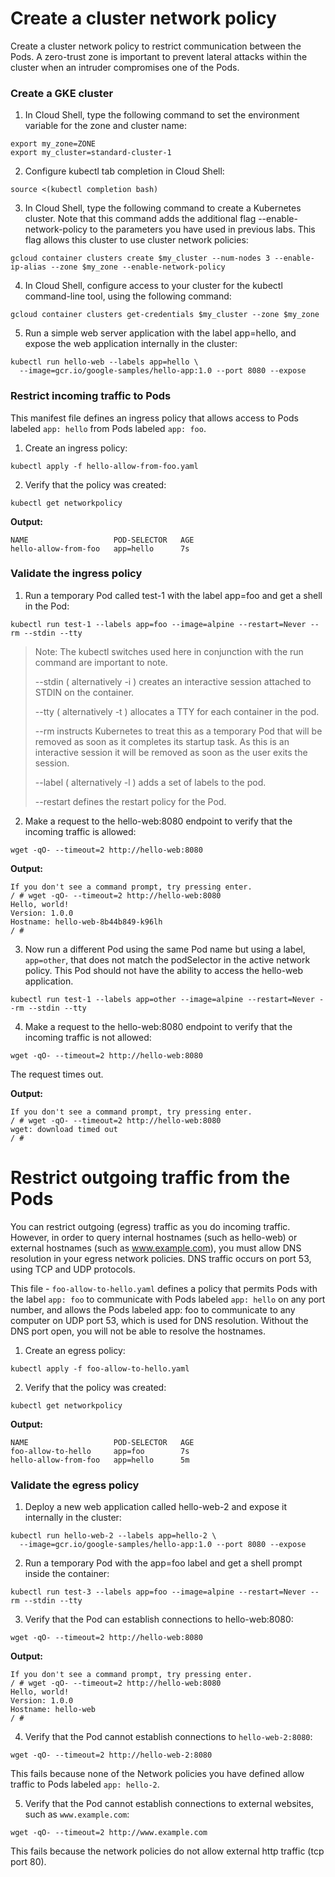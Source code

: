 # Create a cluster network policy
Create a cluster network policy to restrict communication between the Pods. A zero-trust zone is important to prevent lateral attacks within the cluster when an intruder compromises one of the Pods.

### Create a GKE cluster
1. In Cloud Shell, type the following command to set the environment variable for the zone and cluster name:
```
export my_zone=ZONE
export my_cluster=standard-cluster-1
```

2. Configure kubectl tab completion in Cloud Shell:
```
source <(kubectl completion bash)
```

3. In Cloud Shell, type the following command to create a Kubernetes cluster. Note that this command adds the additional flag --enable-network-policy to the parameters you have used in previous labs. This flag allows this cluster to use cluster network policies:
```
gcloud container clusters create $my_cluster --num-nodes 3 --enable-ip-alias --zone $my_zone --enable-network-policy
```

4. In Cloud Shell, configure access to your cluster for the kubectl command-line tool, using the following command:
```
gcloud container clusters get-credentials $my_cluster --zone $my_zone
```

5. Run a simple web server application with the label app=hello, and expose the web application internally in the cluster:
```
kubectl run hello-web --labels app=hello \
  --image=gcr.io/google-samples/hello-app:1.0 --port 8080 --expose
```

### Restrict incoming traffic to Pods
This manifest file defines an ingress policy that allows access to Pods labeled `app: hello` from Pods labeled `app: foo`.

1. Create an ingress policy:
```
kubectl apply -f hello-allow-from-foo.yaml
```

2. Verify that the policy was created:
```
kubectl get networkpolicy
```

**Output:**
```
NAME                   POD-SELECTOR   AGE
hello-allow-from-foo   app=hello      7s
```

### Validate the ingress policy

1. Run a temporary Pod called test-1 with the label app=foo and get a shell in the Pod:
```
kubectl run test-1 --labels app=foo --image=alpine --restart=Never --rm --stdin --tty
```

> Note: The kubectl switches used here in conjunction with the run command are important to note.
> 
> --stdin ( alternatively -i ) creates an interactive session attached to STDIN on the container.
> 
> --tty ( alternatively -t ) allocates a TTY for each container in the pod.
> 
> --rm instructs Kubernetes to treat this as a temporary Pod that will be removed as soon as it completes its startup task. As this is an interactive session it will be removed as soon as the user exits the session.
> 
> --label ( alternatively -l ) adds a set of labels to the pod.
> 
> --restart defines the restart policy for the Pod.

2. Make a request to the hello-web:8080 endpoint to verify that the incoming traffic is allowed:
```
wget -qO- --timeout=2 http://hello-web:8080
```

**Output:**
```
If you don't see a command prompt, try pressing enter.
/ # wget -qO- --timeout=2 http://hello-web:8080
Hello, world!
Version: 1.0.0
Hostname: hello-web-8b44b849-k96lh
/ #
```

3. Now run a different Pod using the same Pod name but using a label, `app=other`, that does not match the podSelector in the active network policy. This Pod should not have the ability to access the hello-web application.
```
kubectl run test-1 --labels app=other --image=alpine --restart=Never --rm --stdin --tty
```

4. Make a request to the hello-web:8080 endpoint to verify that the incoming traffic is not allowed:
```
wget -qO- --timeout=2 http://hello-web:8080
```
The request times out.

**Output:**
```
If you don't see a command prompt, try pressing enter.
/ # wget -qO- --timeout=2 http://hello-web:8080
wget: download timed out
/ #
```

# Restrict outgoing traffic from the Pods
You can restrict outgoing (egress) traffic as you do incoming traffic. However, in order to query internal hostnames (such as hello-web) or external hostnames (such as www.example.com), you must allow DNS resolution in your egress network policies. DNS traffic occurs on port 53, using TCP and UDP protocols.

This file - `foo-allow-to-hello.yaml` defines a policy that permits Pods with the label `app: foo` to communicate with Pods labeled `app: hello` on any port number, and allows the Pods labeled app: foo to communicate to any computer on UDP port 53, which is used for DNS resolution. Without the DNS port open, you will not be able to resolve the hostnames.

1. Create an egress policy:
```
kubectl apply -f foo-allow-to-hello.yaml
```

2. Verify that the policy was created:
```
kubectl get networkpolicy
```

**Output:**
```
NAME                   POD-SELECTOR   AGE
foo-allow-to-hello     app=foo        7s
hello-allow-from-foo   app=hello      5m
```

### Validate the egress policy
1. Deploy a new web application called hello-web-2 and expose it internally in the cluster:
```
kubectl run hello-web-2 --labels app=hello-2 \
  --image=gcr.io/google-samples/hello-app:1.0 --port 8080 --expose
```

2. Run a temporary Pod with the app=foo label and get a shell prompt inside the container:
```
kubectl run test-3 --labels app=foo --image=alpine --restart=Never --rm --stdin --tty
```

3. Verify that the Pod can establish connections to hello-web:8080:
```
wget -qO- --timeout=2 http://hello-web:8080
```

**Output:**
```
If you don't see a command prompt, try pressing enter.
/ # wget -qO- --timeout=2 http://hello-web:8080
Hello, world!
Version: 1.0.0
Hostname: hello-web
/ #
```

4. Verify that the Pod cannot establish connections to `hello-web-2:8080`:
```
wget -qO- --timeout=2 http://hello-web-2:8080
```

This fails because none of the Network policies you have defined allow traffic to Pods labeled `app: hello-2`.

5. Verify that the Pod cannot establish connections to external websites, such as `www.example.com`:
```
wget -qO- --timeout=2 http://www.example.com
```

This fails because the network policies do not allow external http traffic (tcp port 80).





